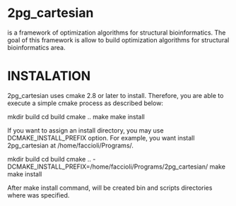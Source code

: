 2pg_cartesian
=============

is a framework of optimization algorithms for structural bioinformatics. 
The goal of this framework is allow to build optimization algorithms for 
structural bioinformatics area. 

INSTALATION
=============
2pg_cartesian uses cmake 2.8 or later to install. Therefore, you are 
able to execute a simple cmake process as described below:

mkdir build
cd build
cmake ..
make 
make install

If you want to assign an install directory, you may use DCMAKE_INSTALL_PREFIX option.  For example, you want install 2pg_cartesian at /home/faccioli/Programs/.

mkdir build
cd build
cmake .. -DCMAKE_INSTALL_PREFIX=/home/faccioli/Programs/2pg_cartesian/
make 
make install

After make install command, will be created bin and scripts directories 
where was specified. 

